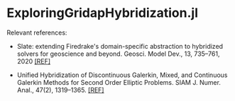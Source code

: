 # ExploringGridapHybridization.jl

Relevant references:

* Slate: extending Firedrake's domain-specific abstraction to hybridized solvers for geoscience and beyond. Geosci. Model Dev., 13, 735–761, 2020 [[REF]](https://gmd.copernicus.org/articles/13/735/2020/)

* Unified Hybridization of Discontinuous Galerkin, Mixed, and Continuous Galerkin Methods for Second Order Elliptic Problems. SIAM J. Numer. Anal., 47(2), 1319–1365. [[REF]](https://epubs.siam.org/doi/abs/10.1137/070706616?mobileUi=0)
